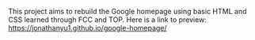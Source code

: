 This project aims to rebuild the Google homepage using basic HTML and CSS learned through FCC and TOP.
Here is a link to preview: https://jonathanyu1.github.io/google-homepage/